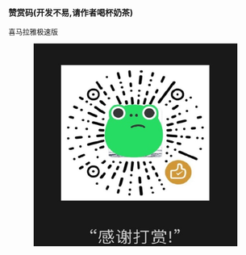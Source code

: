 ### 赞赏码(开发不易,请作者喝杯奶茶)
喜马拉雅极速版 
<p align="center">
  <img src="thanks.jpg" alt="抓包" width='80%' height='70%'/>
  
